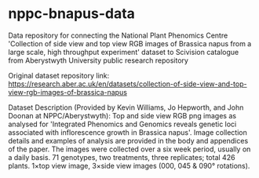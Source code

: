 # nppc-bnapus-data
Data repository for connecting the National Plant Phenomics Centre 'Collection of side view and top view RGB images of Brassica napus from a large scale, high throughput experiment' dataset to Scivision catalogue from Aberystwyth University public research repository

Original dataset repository link: https://research.aber.ac.uk/en/datasets/collection-of-side-view-and-top-view-rgb-images-of-brassica-napus

Dataset Description (Provided by Kevin Williams, Jo Hepworth, and John Doonan at NPPC/Aberystwyth): 
Top and side view RGB png images as analysed for 'Integrated Phenomics and Genomics reveals genetic loci associated with inflorescence growth in Brassica napus'.
Image collection details and examples of analysis are provided in the body and appendices of the paper.
The images were collected over a six week period, usually on a daily basis.
71 genotypes, two treatments, three replicates; total 426 plants.
1×top view image, 3×side view images (000, 045 & 090° rotations).

